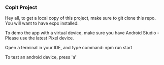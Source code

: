 ### Copit Project
Hey all, to get a local copy of this project, make sure to git clone this repo. You will want to have expo installed. 

To demo the app with a virtual device, make sure you have Android Studio - Please use the latest Pixel device.

Open a terminal in your IDE, and type command: 
npm run start

To test an android device, press 'a'
